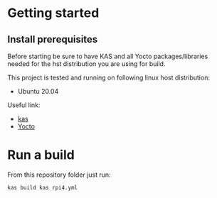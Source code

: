 # Getting started

## Install prerequisites
Before starting be sure to have KAS and all Yocto packages/libraries needed for the hst distribution you are using for build.

This project is tested and running on following linux host distribution:
* Ubuntu 20.04

Useful link:
* [kas](https://kas.readthedocs.io/en/latest/userguide.html)
* [Yocto](https://docs.yoctoproject.org/4.0.15/ref-manual/system-requirements.html)

# Run a build
From this repository folder just run:
``` 
kas build kas rpi4.yml
```